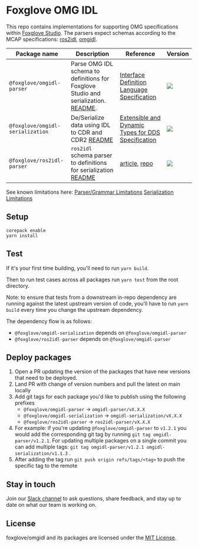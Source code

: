 # Foxglove OMG IDL

This repo contains implementations for supporting OMG specifications within [Foxglove Studio](https://www.foxglove.dev). The parsers expect schemas according to the MCAP specifications: [ros2idl](https://mcap.dev/spec/registry#ros2idl), [omgidl](https://mcap.dev/spec/registry#omgidl).

| Package name                     | Description                                                                                                               | Reference                                                                                                         | Version                                                                                                                      |
| -------------------------------- | ------------------------------------------------------------------------------------------------------------------------- | ----------------------------------------------------------------------------------------------------------------- | ---------------------------------------------------------------------------------------------------------------------------- |
| `@foxglove/omgidl-parser`        | Parse OMG IDL schema to definitions for Foxglove Studio and serialization. [README](./packages//omgidl-parser/README.md). | [Interface Definition Language Specification](https://www.omg.org/spec/IDL/4.2/PDF)                               | [![](https://shields.io/npm/v/@foxglove/omgidl-parser)](https://www.npmjs.com/package/@foxglove/omgidl-parser)               |
| `@foxglove/omgidl-serialization` | De/Serialize data using IDL to CDR and CDR2 [README](./packages/omgidl-serialization/README.md)                           | [Extensible and Dynamic Types for DDS Specification](https://www.omg.org/spec/DDS-XTypes/1.3/PDF)                 | [![](https://shields.io/npm/v/@foxglove/omgidl-serialization)](https://www.npmjs.com/package/@foxglove/omgidl-serialization) |
| `@foxglove/ros2idl-parser`       | `ros2idl` schema parser to definitions for serialization [README](./packages/ros2idl-parser/README.md)                    | [article](https://design.ros2.org/articles/idl_interface_definition.html), [repo](https://github.com/ros2/rosidl) | [![](https://shields.io/npm/v/@foxglove/ros2idl-parser)](https://www.npmjs.com/package/@foxglove/ros2idl-parser)             |

See known limitations here:
[Parser/Grammar Limitations](./packages/omgidl-parser/README.md#omg-idl-subset-support)
[Serialization Limitations](./packages/omgidl-serialization/README.md#known-limitations)

## Setup

```
corepack enable
yarn install
```

## Test

If it's your first time building, you'll need to run `yarn build`.

Then to run test cases across all packages run `yarn test` from the root directory.

Note: to ensure that tests from a downstream in-repo dependency are running against the latest upstream version of code, you'll have to run `yarn build` every time you change the upstream dependency.

The dependency flow is as follows:

- `@foxglove/omgidl-serialization` depends on `@foxglove/omgidl-parser`
- `@foxglove/ros2idl-parser` depends on `@foxglove/omgidl-parser`

## Deploy packages

1. Open a PR updating the version of the packages that have new versions that need to be deployed.
2. Land PR with change of version numbers and pull the latest on main locally
3. Add git tags for each package you'd like to publish using the following prefixes
   - `@foxglove/omgidl-parser` -> `omgidl-parser/vX.X.X`
   - `@foxglove/omgidl-serialization` -> `omgidl-serialization/vX.X.X`
   - `@foxglove/ros2idl-parser` -> `ros2idl-parser/vX.X.X`
4. For example: if you're updating `@foxglove/omgidl-parser` to `v1.2.1` you would add the corresponding git tag by running `git tag omgidl-parser/v1.2.1`. For updating multiple packages on a single commit you can add multiple tags: `git tag omgidl-parser/v1.2.1 omgidl-serialization/v1.1.3` .
5. After adding the tag run `git push origin refs/tags/<tag>` to push the specific tag to the remote

## Stay in touch

Join our [Slack channel](https://foxglove.dev/slack) to ask questions, share feedback, and stay up to date on what our team is working on.

## License

foxglove/omgidl and its packages are licensed under the [MIT License](https://opensource.org/licenses/MIT).
